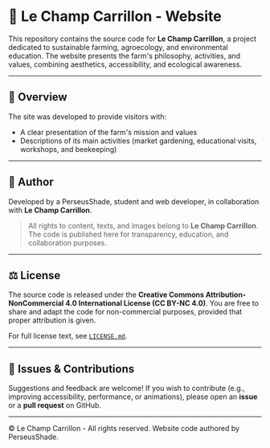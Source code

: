 # 🌿 Le Champ Carrillon - Website

This repository contains the source code for **Le Champ Carrillon**, a project dedicated to sustainable farming, agroecology, and environmental education.
The website presents the farm's philosophy, activities, and values, combining aesthetics, accessibility, and ecological awareness.

---

## 🧩 Overview

The site was developed to provide visitors with:
- A clear presentation of the farm's mission and values
- Descriptions of its main activities (market gardening, educational visits, workshops, and beekeeping)

---

## 👤 Author

Developed by a PerseusShade, student and web developer,
in collaboration with **Le Champ Carrillon**.

> All rights to content, texts, and images belong to **Le Champ Carrillon**.
> The code is published here for transparency, education, and collaboration purposes.

---

## ⚖️ License

The source code is released under the **Creative Commons Attribution-NonCommercial 4.0 International License (CC BY-NC 4.0)**.
You are free to share and adapt the code for non-commercial purposes, provided that proper attribution is given.

For full license text, see [`LICENSE.md`](./LICENSE.md).

---

## 🐛 Issues & Contributions

Suggestions and feedback are welcome!
If you wish to contribute (e.g., improving accessibility, performance, or animations), please open an **issue** or a **pull request** on GitHub.

---

© Le Champ Carrillon - All rights reserved.
Website code authored by PerseusShade.


